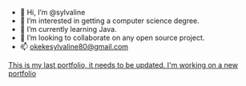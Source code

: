 - 👋 Hi, I’m @sylvaline
- 👀 I’m interested in getting a computer science degree.
- 🌱 I’m currently learning Java.
- 💞️ I’m looking to collaborate on any open source project.
- 📫 okekesylvaline80@gmail.com

<!---
sylvaline/sylvaline is a ✨ special ✨ repository because its `README.md` (this file) appears on your GitHub profile.
You can click the Preview link to take a look at your changes.
--->
[This is my last portfolio, it needs to be updated. I'm working on a new portfolio](https://607f075e2b75fa0e44dc4812--pedantic-payne-590923.netlify.app/) 
